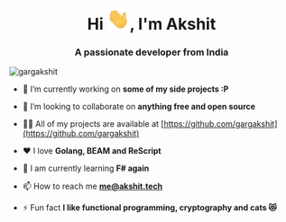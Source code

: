 <h1 align="center">Hi <img src="https://raw.githubusercontent.com/ABSphreak/ABSphreak/master/gifs/Hi.gif" width="40px" />, I'm Akshit</h1>
<h3 align="center">A passionate developer from India</h3>
<p align="left"> <img src="https://komarev.com/ghpvc/?username=gargakshit" alt="gargakshit" /> </p>

- 🔭 I’m currently working on **some of my side projects :P**

- 👯 I’m looking to collaborate on **anything free and open source**

- 👨‍💻 All of my projects are available at [https://github.com/gargakshit](https://github.com/gargakshit)

- ❤ I love **Golang, BEAM and ReScript**

- 🧠 I am currently learning **F# again**

- 📫 How to reach me **me@akshit.tech**

- ⚡ Fun fact **I like functional programming, cryptography and cats 😻**

<!-- - 🎧 I like **{sp_liked} songs accross {sp_abl} albums**. I have **{sp_pl} playlists of awesome music.** -->
